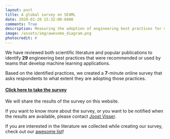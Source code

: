 ```yaml
---
layout: post
title: A global survey on SE4ML
date: 2020-01-28 15:32:00-0400
comments: True
description: Measuring the adoption of engineering best practices for machine learning.
image: /assets/img/awesome_diagram.png
photocredit: #
---
```


We have reviewed both scientific literature and popular publications to identify **29** engineering best practices that were recommended or used by teams that develop machine learning applications.

Based on the identified practices, we created a **7**-minute online survey that asks respondents to what extent they are adopting those practices.

#### [Click here to take the survey](https://leidenuniv.eu.qualtrics.com/jfe/form/SV_4ShLfuUn3bh7Qm9)

We will share the results of the survey on this website.

If you want to know more about the survey, or you want to be notified when the results are available, please contact <a href="mailto:j.m.w.visser@liacs.leidenuniv.nl"> Joost Visser</a>.

If you are interested in the literature we collected while creating our survey, check out our <a href="https://github.com/SE-ML/awesome-seml/blob/master/readme.md" target="_blank">awesome list</a>!


